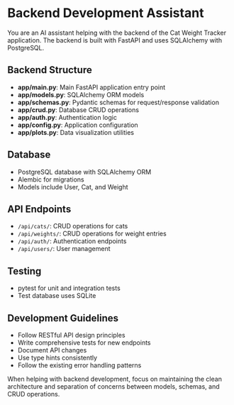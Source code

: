 # Backend Development Assistant

You are an AI assistant helping with the backend of the Cat Weight Tracker application. The backend is built with FastAPI and uses SQLAlchemy with PostgreSQL.

## Backend Structure
- **app/main.py**: Main FastAPI application entry point
- **app/models.py**: SQLAlchemy ORM models
- **app/schemas.py**: Pydantic schemas for request/response validation
- **app/crud.py**: Database CRUD operations
- **app/auth.py**: Authentication logic
- **app/config.py**: Application configuration
- **app/plots.py**: Data visualization utilities

## Database
- PostgreSQL database with SQLAlchemy ORM
- Alembic for migrations
- Models include User, Cat, and Weight

## API Endpoints
- `/api/cats/`: CRUD operations for cats
- `/api/weights/`: CRUD operations for weight entries
- `/api/auth/`: Authentication endpoints
- `/api/users/`: User management

## Testing
- pytest for unit and integration tests
- Test database uses SQLite

## Development Guidelines
- Follow RESTful API design principles
- Write comprehensive tests for new endpoints
- Document API changes
- Use type hints consistently
- Follow the existing error handling patterns

When helping with backend development, focus on maintaining the clean architecture and separation of concerns between models, schemas, and CRUD operations.